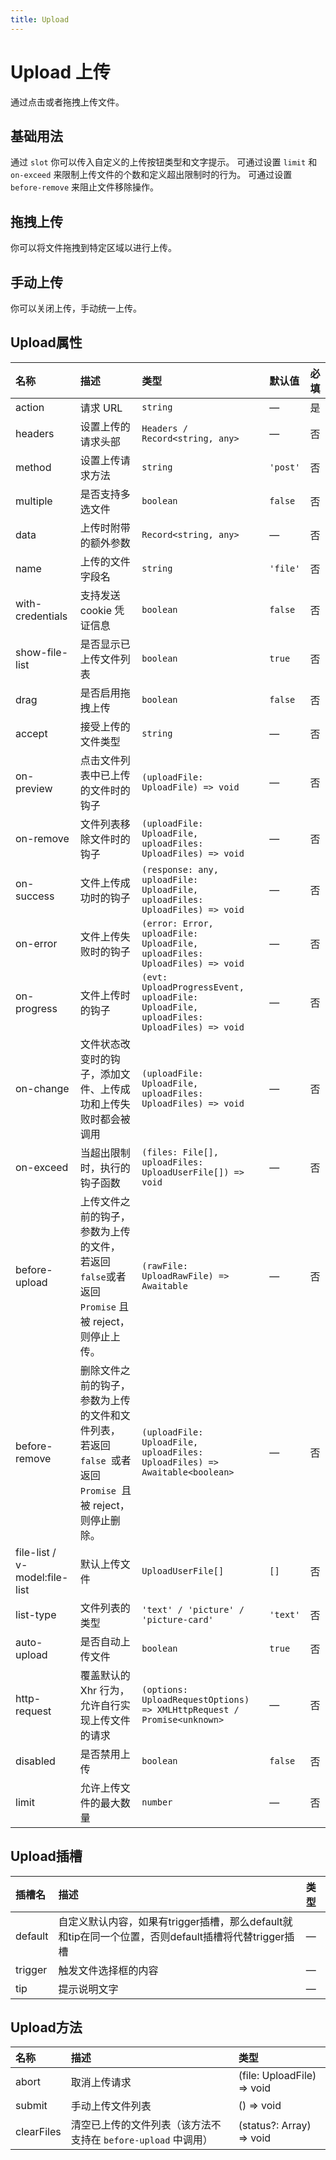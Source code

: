 ```yaml
---
title: Upload
---
```


# Upload 上传

通过点击或者拖拽上传文件。

## 基础用法

通过 `slot` 你可以传入自定义的上传按钮类型和文字提示。 可通过设置 `limit` 和 `on-exceed` 来限制上传文件的个数和定义超出限制时的行为。 可通过设置 `before-remove` 来阻止文件移除操作。

<preview path="../examples/upload/basic.vue" title="" description=""></preview>


## 拖拽上传

你可以将文件拖拽到特定区域以进行上传。

<preview path="../examples/upload/drag.vue" title="" description=""></preview>

## 手动上传

你可以关闭上传，手动统一上传。

<preview path="../examples/upload/manual.vue" title="" description=""></preview>

## Upload属性

| 名称                            | 描述                                                         | 类型                                                                                     | 默认值   | 必填 |
|:------------------------------| :----------------------------------------------------------- |:---------------------------------------------------------------------------------------| :------- | :--- |
| action                        | 请求 URL                                                     | `string`                                                                               | —        | 是   |
| headers                       | 设置上传的请求头部                                           | `Headers / Record<string, any>`                                                        | —        | 否   |
| method                        | 设置上传请求方法                                             | `string`                                                                               | `'post'` | 否   |
| multiple                      | 是否支持多选文件                                             | `boolean`                                                                              | `false`  | 否   |
| data                          | 上传时附带的额外参数                                         | `Record<string, any>`                                                                  | —        | 否   |
| name                          | 上传的文件字段名                                             | `string`                                                                               | `'file'` | 否   |
| with-credentials              | 支持发送 cookie 凭证信息                                     | `boolean`                                                                              | `false`  | 否   |
| show-file-list                | 是否显示已上传文件列表                                       | `boolean`                                                                              | `true`   | 否   |
| drag                          | 是否启用拖拽上传                                             | `boolean`                                                                              | `false`  | 否   |
| accept                        | 接受上传的文件类型 | `string`                                                                               | —        | 否   |
| on-preview                    | 点击文件列表中已上传的文件时的钩子                           | `(uploadFile: UploadFile) => void`                                                     | —    | 否   |
| on-remove                     | 文件列表移除文件时的钩子                                     | `(uploadFile: UploadFile, uploadFiles: UploadFiles) => void`                           | —    | 否   |
| on-success                    | 文件上传成功时的钩子                                         | `(response: any, uploadFile: UploadFile, uploadFiles: UploadFiles) => void`            | —    | 否   |
| on-error                      | 文件上传失败时的钩子                                         | `(error: Error, uploadFile: UploadFile, uploadFiles: UploadFiles) => void`             | —    | 否   |
| on-progress                   | 文件上传时的钩子                                             | `(evt: UploadProgressEvent, uploadFile: UploadFile, uploadFiles: UploadFiles) => void` | —    | 否   |
| on-change                     | 文件状态改变时的钩子，添加文件、上传成功和上传失败时都会被调用 | `(uploadFile: UploadFile, uploadFiles: UploadFiles) => void`                           | —    | 否   |
| on-exceed                     | 当超出限制时，执行的钩子函数                                 | `(files: File[], uploadFiles: UploadUserFile[]) => void`                               | —    | 否   |
| before-upload                 | 上传文件之前的钩子，参数为上传的文件， 若返回`false`或者返回` Promise` 且被 reject，则停止上传。 | `(rawFile: UploadRawFile) => Awaitable` | —    | 否   |
| before-remove                 | 删除文件之前的钩子，参数为上传的文件和文件列表， 若返回 `false `或者返回 `Promise `且被 reject，则停止删除。 | `(uploadFile: UploadFile, uploadFiles: UploadFiles) => Awaitable<boolean>`             | —    | 否   |
| file-list / v-model:file-list | 默认上传文件                                    | `UploadUserFile[]`                                                                     | `[]`     | 否   |
| list-type                     | 文件列表的类型                                  | `'text' / 'picture' / 'picture-card'`                                                  | `'text'` | 否   |
| auto-upload                   | 是否自动上传文件                                | `boolean`                                                                              | `true`   | 否   |
| http-request                  | 覆盖默认的 Xhr 行为，允许自行实现上传文件的请求 | `(options: UploadRequestOptions) => XMLHttpRequest / Promise<unknown>`                 | —        | 否   |
| disabled                      | 是否禁用上传                                    | `boolean`                                                                              | `false`  | 否   |
| limit                         | 允许上传文件的最大数量                          | `number`                                                                               | —        | 否   |
## Upload插槽

| 插槽名     | 描述                                                                | 类型 |
|:--------|:------------------------------------------------------------------| :--- |
| default | 自定义默认内容，如果有trigger插槽，那么default就和tip在同一个位置，否则default插槽将代替trigger插槽 | —    |
| trigger | 触发文件选择框的内容                                                        | —    |
| tip     | 提示说明文字                                                            | —    |

## Upload方法

| 名称         | 描述                                                         | 类型                             |
| :----------- | :----------------------------------------------------------- | :------------------------------- |
| abort        | 取消上传请求                                                 | (file: UploadFile) => void       |
| submit       | 手动上传文件列表                                             | () => void                       |
| clearFiles   | 清空已上传的文件列表（该方法不支持在 `before-upload` 中调用） | (status?: Array) => void         |

<style lang="scss">
.etu-upload-list {
  ul {
    list-style: none;
    margin: 10px 0 0;
    padding: 0;
  }

  li {
    list-style: none;
  }
}
</style>